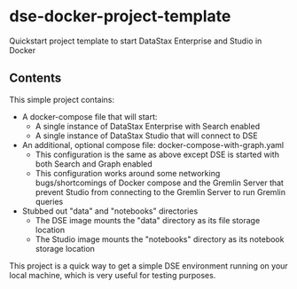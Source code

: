 # dse-docker-project-template
Quickstart project template to start DataStax Enterprise and Studio in Docker

## Contents
This simple project contains:

* A docker-compose file that will start:
  * A single instance of DataStax Enterprise with Search enabled
  * A single instance of DataStax Studio that will connect to DSE
* An additional, optional compose file: docker-compose-with-graph.yaml 
  * This configuration is the same as above except DSE is started with both Search and Graph enabled
  * This configuration works around some networking bugs/shortcomings of Docker compose and the Gremlin Server that prevent Studio from connecting to the Gremlin Server to run Gremlin queries
* Stubbed out "data" and "notebooks" directories 
  * The DSE image mounts the "data" directory as its file storage location
  * The Studio image mounts the "notebooks" directory as its notebook storage location

This project is a quick way to get a simple DSE environment running on your local machine, which is very useful for testing purposes.

